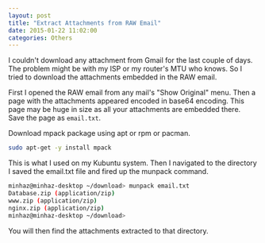 ```yaml
---
layout: post
title: "Extract Attachments from RAW Email"
date: 2015-01-22 11:02:00
categories: Others
---
```

I couldn't download any attachment from Gmail for the last couple of days. The problem might be with my ISP or my router's MTU who knows. So I tried to download the attachments embedded in the RAW email.

First I opened the RAW email from any mail's "Show Original" menu. Then a page with the attachments appeared encoded in base64 encoding. This page may be huge in size as all your attachments are embedded there. Save the page as `email.txt`.

Download mpack package using apt or rpm or pacman.

```bash
sudo apt-get -y install mpack
```

This is what I used on my Kubuntu system. Then I navigated to the directory I saved the email.txt file and fired up the munpack command.

```bash
minhaz@minhaz-desktop ~/download> munpack email.txt
Database.zip (application/zip)
www.zip (application/zip)
nginx.zip (application/zip)
minhaz@minhaz-desktop ~/download> 
```

You will then find the attachments extracted to that directory.
